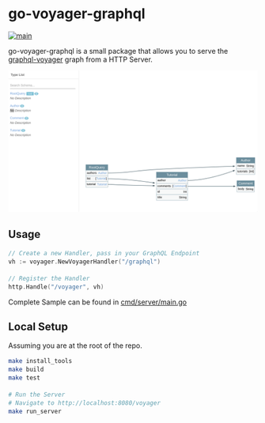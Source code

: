 # go-voyager-graphql

[![main](https://github.com/kiran94/graphql-voyager-go/actions/workflows/main.yml/badge.svg)](https://github.com/kiran94/graphql-voyager-go/actions/workflows/main.yml)

go-voyager-graphql is a small package that allows you to serve the [graphql-voyager](https://github.com/IvanGoncharov/graphql-voyager) graph from a HTTP Server.

![image](./res/example.png)

## Usage 

```go
// Create a new Handler, pass in your GraphQL Endpoint
vh := voyager.NewVoyagerHandler("/graphql")

// Register the Handler
http.Handle("/voyager", vh)
```

Complete Sample can be found in [cmd/server/main.go](./cmd/server/main.go)

## Local Setup 

Assuming you are at the root of the repo.

```bash
make install_tools
make build
make test

# Run the Server 
# Navigate to http://localhost:8080/voyager
make run_server
```
